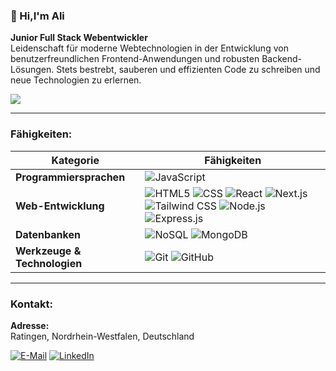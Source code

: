 ### 👋 Hi,I'm Ali
**Junior Full Stack Webentwickler**  
Leidenschaft für moderne Webtechnologien in der Entwicklung von benutzerfreundlichen Frontend-Anwendungen und robusten Backend-Lösungen. Stets bestrebt, sauberen und effizienten Code zu schreiben und neue Technologien zu erlernen.


![](https://komarev.com/ghpvc/?username=Hossaini1&label=PROFILE+VIEWS&color=blue&abbreviated=true)

---

### Fähigkeiten:

| Kategorie              | Fähigkeiten                                    |
|------------------------|-----------------------------------------------|
| **Programmiersprachen** | ![JavaScript](https://img.shields.io/badge/-JavaScript-F7DF1E?logo=javascript&logoColor=black&style=flat) |
| **Web-Entwicklung**    | ![HTML5](https://img.shields.io/badge/-HTML5-E34F26?logo=html5&logoColor=white&style=flat) ![CSS](https://img.shields.io/badge/-CSS-1572B6?logo=css3&logoColor=white&style=flat) ![React](https://img.shields.io/badge/-React-61DAFB?logo=react&logoColor=black&style=flat) ![Next.js](https://img.shields.io/badge/-Next.js-000000?logo=next.js&logoColor=white&style=flat) ![Tailwind CSS](https://img.shields.io/badge/-Tailwind%20CSS-38B2AC?logo=tailwind-css&logoColor=white&style=flat) ![Node.js](https://img.shields.io/badge/-Node.js-339933?logo=node.js&logoColor=white&style=flat) ![Express.js](https://img.shields.io/badge/-Express.js-000000?logo=express&logoColor=white&style=flat) |
| **Datenbanken**        | ![NoSQL](https://img.shields.io/badge/-NoSQL-336791?logo=nosql&logoColor=white&style=flat) ![MongoDB](https://img.shields.io/badge/-MongoDB-47A248?logo=mongodb&logoColor=white&style=flat) |
| **Werkzeuge & Technologien** | ![Git](https://img.shields.io/badge/-Git-F05032?logo=git&logoColor=white&style=flat) ![GitHub](https://img.shields.io/badge/-GitHub-181717?logo=github&logoColor=white&style=flat) |

---
### Kontakt:

**Adresse:**  
Ratingen, Nordrhein-Westfalen, Deutschland

[![E-Mail](https://img.shields.io/badge/-E--Mail-D14836?logo=gmail&logoColor=white&style=flat)](mailto:1989hossaini1@gmail.com)
[![LinkedIn](https://img.shields.io/badge/-LinkedIn-0077B5?logo=linkedin&logoColor=white&style=flat)](https://www.linkedin.com/in/hossaini/)

